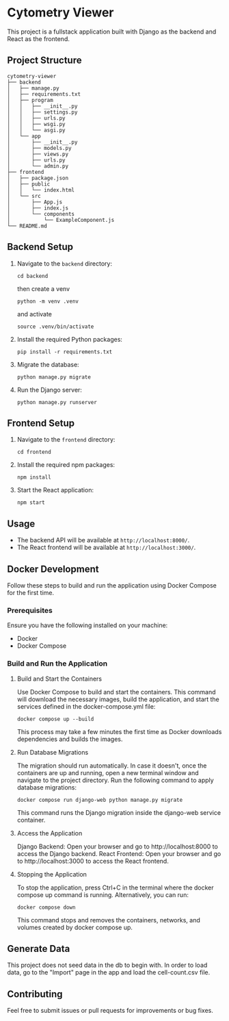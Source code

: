 # Cytometry Viewer

This project is a fullstack application built with Django as the backend and React as the frontend.

## Project Structure

```
cytometry-viewer
├── backend
│   ├── manage.py
│   ├── requirements.txt
│   ├── program
│   │   ├── __init__.py
│   │   ├── settings.py
│   │   ├── urls.py
│   │   ├── wsgi.py
│   │   └── asgi.py
│   └── app
│       ├── __init__.py
│       ├── models.py
│       ├── views.py
│       ├── urls.py
│       └── admin.py
├── frontend
│   ├── package.json
│   ├── public
│   │   └── index.html
│   └── src
│       ├── App.js
│       ├── index.js
│       └── components
│           └── ExampleComponent.js
└── README.md
```

## Backend Setup

1. Navigate to the `backend` directory:
   ```
   cd backend
   ```

   then create a venv
   ```
   python -m venv .venv
   ```
   and activate
   ```
   source .venv/bin/activate
   ```

2. Install the required Python packages:
   ```
   pip install -r requirements.txt
   ```

3. Migrate the database:
   ```
   python manage.py migrate
   ```

3. Run the Django server:
   ```
   python manage.py runserver
   ```

## Frontend Setup

1. Navigate to the `frontend` directory:
   ```
   cd frontend
   ```

2. Install the required npm packages:
   ```
   npm install
   ```

3. Start the React application:
   ```
   npm start
   ```

## Usage

- The backend API will be available at `http://localhost:8000/`.
- The React frontend will be available at `http://localhost:3000/`.

## Docker Development
Follow these steps to build and run the application using Docker Compose for the first time.

### Prerequisites
Ensure you have the following installed on your machine:

- Docker⁠
- Docker Compose⁠

### Build and Run the Application

1. Build and Start the Containers

   Use Docker Compose to build and start the containers. This command will download the necessary images, build the application, and start the services defined in the docker-compose.yml file:

   ```
   docker compose up --build
   ```
   This process may take a few minutes the first time as Docker downloads dependencies and builds the images.

2. Run Database Migrations

   The migration should run automatically. In case it doesn't, once the containers are up and running, 
   open a new terminal window and navigate to the project directory. Run the following command to apply database migrations:
   ```
   docker compose run django-web python manage.py migrate
   ```
   This command runs the Django migration inside the django-web service container.

3. Access the Application

   Django Backend: Open your browser and go to http://localhost:8000 to access the Django backend.
   React Frontend: Open your browser and go to http://localhost:3000 to access the React frontend.

4. Stopping the Application

   To stop the application, press Ctrl+C in the terminal where the docker compose up command is running. Alternatively, you can run:
   ```
   docker compose down
   ```
   This command stops and removes the containers, networks, and volumes created by docker compose up.

## Generate Data

This project does not seed data in the db to begin with. In order to load data, go to the "Import" page in the app and load the cell-count.csv file.

## Contributing

Feel free to submit issues or pull requests for improvements or bug fixes.